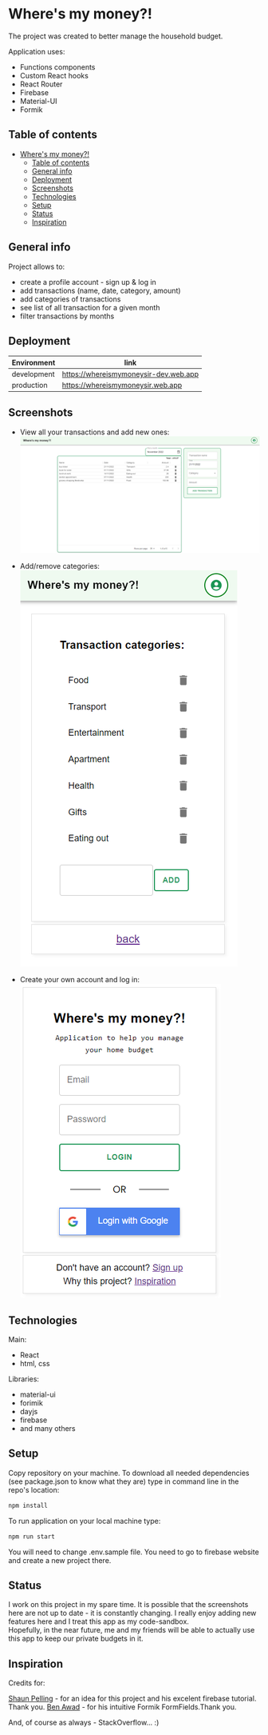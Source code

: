 # Where's my money?!

The project was created to better manage the household budget.

Application uses:
* Functions components
* Custom React hooks
* React Router
* Firebase
* Material-UI
* Formik

## Table of contents
- [Where's my money?!](#wheres-my-money)
  - [Table of contents](#table-of-contents)
  - [General info](#general-info)
  - [Deployment](#deployment)
  - [Screenshots](#screenshots)
  - [Technologies](#technologies)
  - [Setup](#setup)
  - [Status](#status)
  - [Inspiration](#inspiration)

## General info
Project allows to:
* create a profile account - sign up  & log in 
* add transactions (name, date, category, amount)
* add categories of transactions
* see list of all transaction for a given month
* filter transactions by months

## Deployment
| Environment | link |
|---|---|
| development | https://whereismymoneysir-dev.web.app |
| production | https://whereismymoneysir.web.app |

## Screenshots

- View all your transactions and add new ones:
![App 1 Screenshot](./Screenshot1.png)

- Add/remove categories:
![App 2 Screenshot](./Screenshot2.png)

- Create your own account and log in:
![App 3 Screenshot](./Screenshot3.png)


## Technologies
Main:
* React
* html, css

Libraries:
* material-ui
* forimik
* dayjs
* firebase
* and many others

## Setup
Copy repository on your machine. To download all needed dependencies (see package.json to know what they are) type in command line in the repo's location:
```bash
npm install
```
To run application on your local machine type: 
```bash
npm run start
```
You will need to change .env.sample file. You need to go to firebase website and create a new project there.

## Status
I work on this project in my spare time. It is possible that the screenshots here are not up to date - it is constantly changing. I really enjoy adding new features here and I treat this app as my code-sandbox. \
Hopefully, in the near future, me and my friends will be able to actually use this app to keep our private budgets in it.

## Inspiration
Credits for:

[Shaun Pelling](https://github.com/iamshaunjp) - for an idea for this project and his excelent firebase tutorial. Thank you.
[Ben Awad](https://github.com/benawad) - for his intuitive Formik FormFields.Thank you.

And, of course as always - StackOverflow... :)
